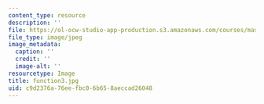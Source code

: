 ```yaml
---
content_type: resource
description: ''
file: https://ol-ocw-studio-app-production.s3.amazonaws.com/courses/mas-962-special-topics-new-textiles-spring-2010/c9d2376a76eefbc06b658aeccad26048_function3.jpg
file_type: image/jpeg
image_metadata:
  caption: ''
  credit: ''
  image-alt: ''
resourcetype: Image
title: function3.jpg
uid: c9d2376a-76ee-fbc0-6b65-8aeccad26048
---
```


